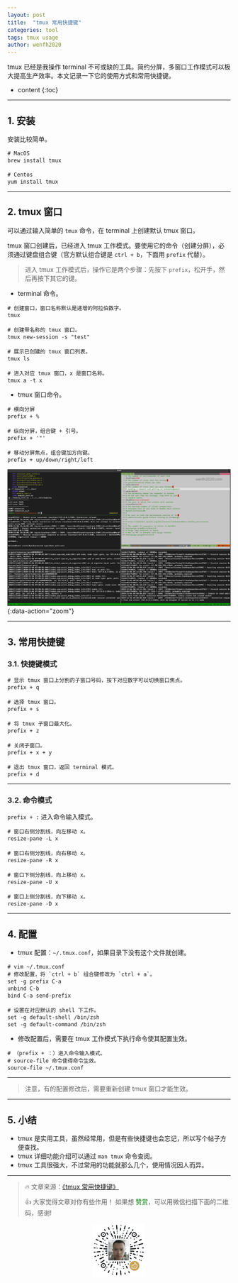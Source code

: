 ```yaml
---
layout: post
title:  "tmux 常用快捷键"
categories: tool
tags: tmux usage
author: wenfh2020
---
```


tmux 已经是我操作 terminal 不可或缺的工具。简约分屏，多窗口工作模式可以极大提高生产效率。本文记录一下它的使用方式和常用快捷键。




* content
{:toc}

---

## 1. 安装

安装比较简单。

```shell
# MacOS
brew install tmux

# Centos
yum install tmux
```

---

## 2. tmux 窗口

可以通过输入简单的 `tmux` 命令，在 terminal 上创建默认 tmux 窗口。

tmux 窗口创建后，已经进入 tmux 工作模式。要使用它的命令（创建分屏），必须通过键盘组合键（官方默认组合键是 `ctrl + b`，下面用 `prefix` 代替）。

> 进入 tmux 工作模式后，操作它是两个步骤：先按下 `prefix`，松开手，然后再按下其它的键。

* terminal 命令。

```shell
# 创建窗口，窗口名称默认是递增的阿拉伯数字。
tmux

# 创建带名称的 tmux 窗口。
tmux new-session -s "test"

# 展示已创建的 tmux 窗口列表。
tmux ls

# 进入对应 tmux 窗口，x 是窗口名称。
tmux a -t x
```

* tmux 窗口命令。

```shell
# 横向分屏
prefix + %

# 纵向分屏，组合键 + 引号。
prefix + '"'

# 移动分屏焦点，组合键加方向键。
prefix + up/down/right/left
```

![窗口分屏](/images/2020-11-06-09-22-01.png){:data-action="zoom"}

---

## 3. 常用快捷键

### 3.1. 快捷键模式

```shell
# 显示 tmux 窗口上分割的子窗口号码，按下对应数字可以切换窗口焦点。
prefix + q

# 选择 tmux 窗口。
prefix + s

# 将 tmux 子窗口最大化。
prefix + z

# 关闭子窗口。
prefix + x + y

# 退出 tmux 窗口，返回 terminal 模式。
prefix + d
```

---

### 3.2. 命令模式

`prefix + :` 进入命令输入模式。

```shell
# 窗口右侧分割线，向左移动 x。
resize-pane -L x

# 窗口右侧分割线，向右移动 x。
resize-pane -R x

# 窗口下侧分割线，向上移动 x。
resize-pane -U x

# 窗口上侧分割线，向下移动 x。
resize-pane -D x
```

---

## 4. 配置

* tmux 配置：`~/.tmux.conf`，如果目录下没有这个文件就创建。

```shell
# vim ~/.tmux.conf
# 修改配置，将 `ctrl + b` 组合键修改为 `ctrl + a`。
set -g prefix C-a
unbind C-b
bind C-a send-prefix

# 设置在对应默认的 shell 下工作。
set -g default-shell /bin/zsh
set -g default-command /bin/zsh
```

* 修改配置后，需要在 tmux 工作模式下执行命令使其配置生效。

```shell
# （prefix + ：）进入命令输入模式。
# source-file 命令使得命令生效。
source-file ~/.tmux.conf
```

---

> 注意，有的配置修改后，需要重新创建 tmux 窗口才能生效。

---

## 5. 小结

* tmux 是实用工具，虽然经常用，但是有些快捷键也会忘记，所以写个帖子方便查找。
* tmux 详细功能介绍可以通过 `man tmux` 命令查阅。
* tmux 工具很强大，不过常用的功能就那么几个，使用情况因人而异。

---

> 🔥 文章来源：[《tmux 常用快捷键》](https://wenfh2020.com/2020/11/05/tmux/)
>
> 👍 大家觉得文章对你有些作用！ 如果想 <font color=green>赞赏</font>，可以用微信扫描下面的二维码，感谢!
<div align=center><img src="/images/2020-08-06-15-49-47.png" width="120"/></div>
